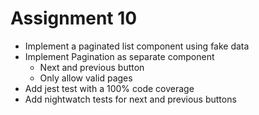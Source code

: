# Assignment 10

- Implement a paginated list component using fake data
- Implement Pagination as separate component
    - Next and previous button
    - Only allow valid pages
- Add jest test with a 100% code coverage
- Add nightwatch tests for next and previous buttons

